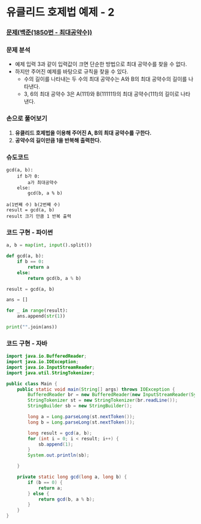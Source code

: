 # 유클리드 호제법 예제 - 2

### [문제(백준(1850번 - 최대공약수))](https://www.acmicpc.net/problem/1850)

### 문제 분석
- 예제 입력 3과 같이 입력값이 크면 단순한 방법으로 최대 공약수를 찾을 수 없다.
- 하지만 주어진 예제를 바탕으로 규칙을 찾을 수 있다.
  - 수의 길이를 나타내는 두 수의 최대 공약수는 A와 B의 최대 공약수의 길이를 나타낸다.
  - 3, 6의 최대 공약수 3은 A(111)와 B(111111)의 최대 공약수(111)의 길이로 나타낸다.

### 손으로 풀어보기
1. **유클리드 호제법을 이용해 주어진 A, B의 최대 공약수를 구한다.**
2. **공약수의 길이만큼 1을 반복해 출력한다.**

### 슈도코드
```text
gcd(a, b):
    if b가 0:
        a가 최대공약수
    else:
        gcd(b, a % b)
        
a(1번째 수) b(2번째 수)
result = gcd(a, b)
result 크기 만큼 1 반복 출력
```

### 코드 구현 - 파이썬
```python
a, b = map(int, input().split())

def gcd(a, b):
    if b == 0:
        return a
    else:
        return gcd(b, a % b)

result = gcd(a, b)

ans = []

for _ in range(result):
    ans.append(str(1))

print("".join(ans))
```

### 코드 구현 - 자바
```java
import java.io.BufferedReader;
import java.io.IOException;
import java.io.InputStreamReader;
import java.util.StringTokenizer;

public class Main {
    public static void main(String[] args) throws IOException {
        BufferedReader br = new BufferedReader(new InputStreamReader(System.in));
        StringTokenizer st = new StringTokenizer(br.readLine());
        StringBuilder sb = new StringBuilder();

        long a = Long.parseLong(st.nextToken());
        long b = Long.parseLong(st.nextToken());

        long result = gcd(a, b);
        for (int i = 0; i < result; i++) {
            sb.append(1);
        }
        System.out.println(sb);

    }

    private static long gcd(long a, long b) {
        if (b == 0) {
            return a;
        } else {
            return gcd(b, a % b);
        }
    }
}
```